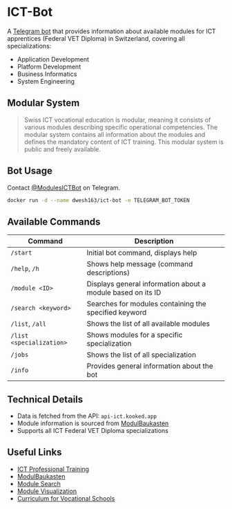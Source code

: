 # ICT-Bot

A [Telegram bot](https://telegram.org/blog/bot-revolution) that provides information about available modules for ICT apprentices (Federal VET Diploma) in Switzerland, covering all specializations:

-   Application Development
-   Platform Development
-   Business Informatics
-   System Engineering

## Modular System

> Swiss ICT vocational education is modular, meaning it consists of various modules describing specific operational competencies. The modular system contains all information about the modules and defines the mandatory content of ICT training. This modular system is public and freely available.

## Bot Usage

Contact [@ModulesICTBot](https://t.me/modulesIctBot) on Telegram.

```bash
docker run -d --name dwesh163/ict-bot -e TELEGRAM_BOT_TOKEN
```

## Available Commands

| Command                  | Description                                                 |
| ------------------------ | ----------------------------------------------------------- |
| `/start`                 | Initial bot command, displays help                          |
| `/help`, `/h`            | Shows help message (command descriptions)                   |
| `/module <ID>`           | Displays general information about a module based on its ID |
| `/search <keyword>`      | Searches for modules containing the specified keyword       |
| `/list`, `/all`          | Shows the list of all available modules                     |
| `/list <specialization>` | Shows modules for a specific specialization                 |
| `/jobs`                  | Shows the list of all specialization                        |
| `/info`                  | Provides general information about the bot                  |

## Technical Details

-   Data is fetched from the API: `api-ict.kooked.app`
-   Module information is sourced from [ModulBaukasten](https://www.modulbaukasten.ch/)
-   Supports all ICT Federal VET Diploma specializations

## Useful Links

-   [ICT Professional Training](https://www.ict-berufsbildung.ch/en/vocational-education/)
-   [ModulBaukasten](https://www.modulbaukasten.ch/)
-   [Module Search](https://www.modulbaukasten.ch/module/search)
-   [Module Visualization](https://www.modulbaukasten.ch/module/visualization)
-   [Curriculum for Vocational Schools](https://www.ict-berufsbildung.ch/en/ict-vocational-education/vocational-school-curriculum/)

```

```
